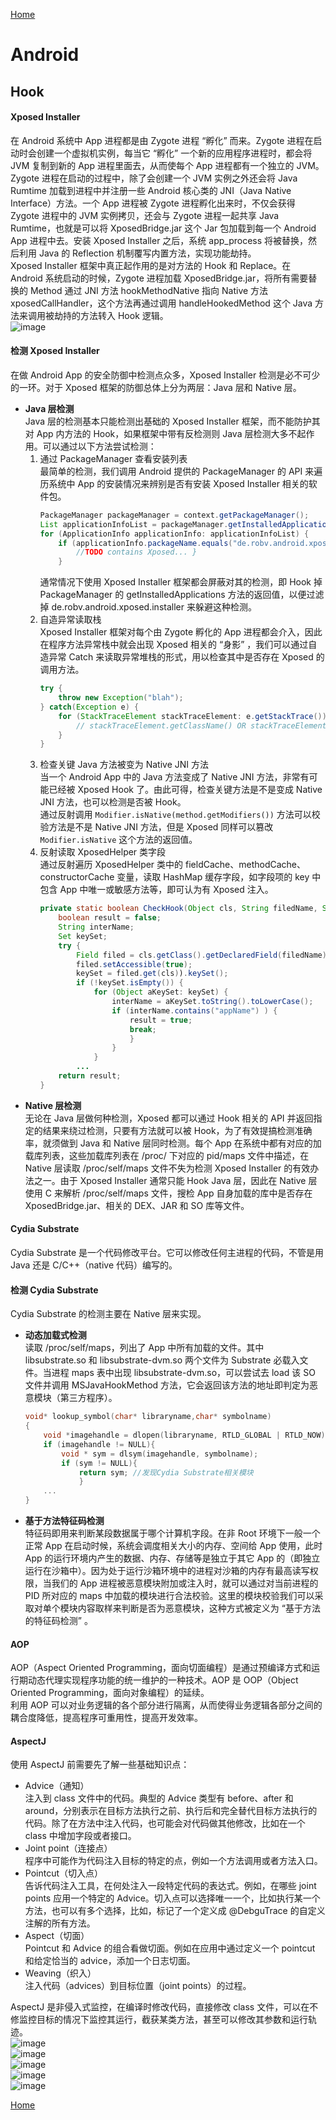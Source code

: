 [Home](../../README.md)  

# Android  

## Hook  

#### Xposed Installer  
在 Android 系统中 App 进程都是由 Zygote 进程 “孵化” 而来。Zygote 进程在启动时会创建一个虚拟机实例，每当它 “孵化” 一个新的应用程序进程时，都会将 JVM 复制到新的 App 进程里面去，从而使每个 App 进程都有一个独立的 JVM。  
Zygote 进程在启动的过程中，除了会创建一个 JVM 实例之外还会将 Java Rumtime 加载到进程中并注册一些 Android 核心类的 JNI（Java Native Interface）方法。一个 App 进程被 Zygote 进程孵化出来时，不仅会获得 Zygote 进程中的 JVM 实例拷贝，还会与 Zygote 进程一起共享 Java Rumtime，也就是可以将 XposedBridge.jar 这个 Jar 包加载到每一个 Android App 进程中去。安装 Xposed Installer 之后，系统 app_process 将被替换，然后利用 Java 的 Reflection 机制覆写内置方法，实现功能劫持。  
Xposed Installer 框架中真正起作用的是对方法的 Hook 和 Replace。在 Android 系统启动的时候，Zygote 进程加载 XposedBridge.jar，将所有需要替换的 Method 通过 JNI 方法 hookMethodNative 指向 Native 方法 xposedCallHandler，这个方法再通过调用 handleHookedMethod 这个 Java 方法来调用被劫持的方法转入 Hook 逻辑。  
![image](https://user-images.githubusercontent.com/8423120/46198997-64b97880-c340-11e8-8b8b-fa3df3164c24.png)  

#### 检测 Xposed Installer  
在做 Android App 的安全防御中检测点众多，Xposed Installer 检测是必不可少的一环。对于 Xposed 框架的防御总体上分为两层：Java 层和 Native 层。  
- **Java 层检测**  
Java 层的检测基本只能检测出基础的 Xposed Installer 框架，而不能防护其对 App 内方法的 Hook，如果框架中带有反检测则 Java 层检测大多不起作用。可以通过以下方法尝试检测：  
    1. 通过 PackageManager 查看安装列表  
    最简单的检测，我们调用 Android 提供的 PackageManager 的 API 来遍历系统中 App 的安装情况来辨别是否有安装 Xposed Installer 相关的软件包。  
        ```java  
        PackageManager packageManager = context.getPackageManager();  
        List applicationInfoList = packageManager.getInstalledApplications(PackageManager.GET_META_DATA);  
        for (ApplicationInfo applicationInfo: applicationInfoList) {  
            if (applicationInfo.packageName.equals("de.robv.android.xposed.installer")) {  
                //TODO contains Xposed... }  
            }  
        ```  
        通常情况下使用 Xposed Installer 框架都会屏蔽对其的检测，即 Hook 掉 PackageManager 的 getInstalledApplications 方法的返回值，以便过滤掉 de.robv.android.xposed.installer 来躲避这种检测。  
    2. 自造异常读取栈  
    Xposed Installer 框架对每个由 Zygote 孵化的 App 进程都会介入，因此在程序方法异常栈中就会出现 Xposed 相关的 “身影” ，我们可以通过自造异常 Catch 来读取异常堆栈的形式，用以检查其中是否存在 Xposed 的调用方法。  
        ```java  
        try {  
            throw new Exception("blah");  
        } catch(Exception e) {  
            for (StackTraceElement stackTraceElement: e.getStackTrace()) {  
                // stackTraceElement.getClassName() OR stackTraceElement.getMethodName() 是否存在 Xposed  
            }  
        }  
        ```  
    3. 检查关键 Java 方法被变为 Native JNI 方法  
    当一个 Android App 中的 Java 方法变成了 Native JNI 方法，非常有可能已经被 Xposed Hook 了。由此可得，检查关键方法是不是变成 Native JNI 方法，也可以检测是否被 Hook。  
    通过反射调用 `Modifier.isNative(method.getModifiers())` 方法可以校验方法是不是 Native JNI 方法，但是 Xposed 同样可以篡改 `Modifier.isNative` 这个方法的返回值。  
    4. 反射读取 XposedHelper 类字段  
    通过反射遍历 XposedHelper 类中的 fieldCache、methodCache、constructorCache 变量，读取 HashMap 缓存字段，如字段项的 key 中包含 App 中唯一或敏感方法等，即可认为有 Xposed 注入。  
        ```java  
        private static boolean CheckHook(Object cls, String filedName, String str) {  
            boolean result = false;  
            String interName;  
            Set keySet;  
            try {  
                Field filed = cls.getClass().getDeclaredField(filedName);  
                filed.setAccessible(true);  
                keySet = filed.get(cls)).keySet();  
                if (!keySet.isEmpty()) {  
                    for (Object aKeySet: keySet) {  
                        interName = aKeySet.toString().toLowerCase();  
                        if (interName.contains("appName") ) {  
                            result = true;  
                            break;  
                            }  
                        }  
                    }  
                ...  
            return result;  
        }  
        ```  
- **Native 层检测**  
无论在 Java 层做何种检测，Xposed 都可以通过 Hook 相关的 API 并返回指定的结果来绕过检测，只要有方法就可以被 Hook，为了有效提搞检测准确率，就须做到 Java 和 Native 层同时检测。每个 App 在系统中都有对应的加载库列表，这些加载库列表在 /proc/ 下对应的 pid/maps 文件中描述，在 Native 层读取 /proc/self/maps 文件不失为检测 Xposed Installer 的有效办法之一。由于 Xposed Installer 通常只能 Hook Java 层，因此在 Native 层使用 C 来解析 /proc/self/maps 文件，搜检 App 自身加载的库中是否存在 XposedBridge.jar、相关的 DEX、JAR 和 SO 库等文件。  

#### Cydia Substrate  
Cydia Substrate 是一个代码修改平台。它可以修改任何主进程的代码，不管是用 Java 还是 C/C++（native 代码）编写的。  

#### 检测 Cydia Substrate  
Cydia Substrate 的检测主要在 Native 层来实现。  
- **动态加载式检测**  
读取 /proc/self/maps，列出了 App 中所有加载的文件。其中 libsubstrate.so 和 libsubstrate-dvm.so 两个文件为 Substrate 必载入文件。当进程 maps 表中出现 libsubstrate-dvm.so，可以尝试去 load 该 SO 文件并调用 MSJavaHookMethod 方法，它会返回该方法的地址即判定为恶意模块（第三方程序）。  
    ```c++  
    void* lookup_symbol(char* libraryname,char* symbolname)  
    {  
        void *imagehandle = dlopen(libraryname, RTLD_GLOBAL | RTLD_NOW);  
        if (imagehandle != NULL){  
            void * sym = dlsym(imagehandle, symbolname);  
            if (sym != NULL){  
                return sym; //发现Cydia Substrate相关模块  
                }  
        ...  
    }  
    ```  
- **基于方法特征码检测**  
特征码即用来判断某段数据属于哪个计算机字段。在非 Root 环境下一般一个正常 App 在启动时候，系统会调度相关大小的内存、空间给 App 使用，此时 App 的运行环境内产生的数据、内存、存储等是独立于其它 App 的（即独立运行在沙箱中）。因为处于运行沙箱环境中的进程对沙箱的内存有最高读写权限，当我们的 App 进程被恶意模块附加或注入时，就可以通过对当前进程的 PID 所对应的 maps 中加载的模块进行合法校验。这里的模块校验我们可以采取对单个模块内容取样来判断是否为恶意模块，这种方式被定义为 “基于方法的特征码检测” 。  

#### AOP  
AOP（Aspect Oriented Programming，面向切面编程）是通过预编译方式和运行期动态代理实现程序功能的统一维护的一种技术。AOP 是 OOP（Object Oriented Programming，面向对象编程）的延续。  
利用 AOP 可以对业务逻辑的各个部分进行隔离，从而使得业务逻辑各部分之间的耦合度降低，提高程序可重用性，提高开发效率。  

#### AspectJ  
使用 AspectJ 前需要先了解一些基础知识点：  
- Advice（通知）  
注入到 class 文件中的代码。典型的 Advice 类型有 before、after 和 around，分别表示在目标方法执行之前、执行后和完全替代目标方法执行的代码。除了在方法中注入代码，也可能会对代码做其他修改，比如在一个 class 中增加字段或者接口。  
- Joint point（连接点）  
程序中可能作为代码注入目标的特定的点，例如一个方法调用或者方法入口。  
- Pointcut（切入点）  
告诉代码注入工具，在何处注入一段特定代码的表达式。例如，在哪些 joint points 应用一个特定的 Advice。切入点可以选择唯一一个，比如执行某一个方法，也可以有多个选择，比如，标记了一个定义成 @DebguTrace 的自定义注解的所有方法。  
- Aspect（切面）  
Pointcut 和 Advice 的组合看做切面。例如在应用中通过定义一个 pointcut 和给定恰当的 advice，添加一个日志切面。  
- Weaving（织入）  
注入代码（advices）到目标位置（joint points）的过程。  

AspectJ 是非侵入式监控，在编译时修改代码，直接修改 class 文件，可以在不修监控目标的情况下监控其运行，截获某类方法，甚至可以修改其参数和运行轨迹。  
![image](https://user-images.githubusercontent.com/8423120/46728162-c2d94a80-ccb4-11e8-89e5-ce947b98fe61.png)  
![image](https://user-images.githubusercontent.com/8423120/46728166-c7056800-ccb4-11e8-8a31-277179ce78d2.png)  
![image](https://user-images.githubusercontent.com/8423120/46728175-ca005880-ccb4-11e8-96e1-53eda6f4d821.png)  
![image](https://user-images.githubusercontent.com/8423120/46728185-ccfb4900-ccb4-11e8-90c2-bf06673b2837.png)  
![image](https://user-images.githubusercontent.com/8423120/46728191-cf5da300-ccb4-11e8-9503-9fda45220683.png)  

[Home](../../README.md)  